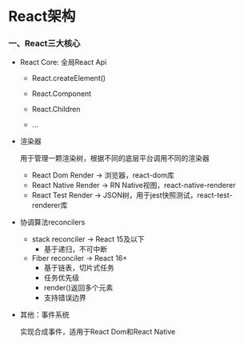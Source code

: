 # React架构

### 一、React三大核心

- React Core: 全局React Api

  - React.createElement()

  - React.Component

  - React.Children

  - ...

- 渲染器

  用于管理一颗渲染树，根据不同的底层平台调用不同的渲染器

  - React Dom Render -> 浏览器，react-dom库
  - React Native Render -> RN Native视图，react-native-renderer
  - React Test Render -> JSON树，用于jest快照测试，react-test-renderer库

- 协调算法reconcilers
  - stack reconciler -> React 15及以下
    - 基于递归，不可中断
  - Fiber reconciler -> React 16+ 
    - 基于链表，切片式任务
    - 任务优先级
    - render()返回多个元素
    - 支持错误边界

- 其他：事件系统

  实现合成事件，适用于React Dom和React Native

